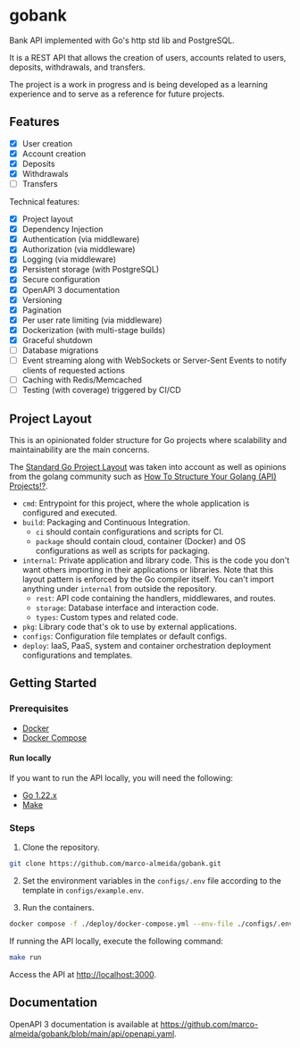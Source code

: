 # gobank

Bank API implemented with Go's http std lib and PostgreSQL.

It is a REST API that allows the creation of users, accounts related to users, deposits, withdrawals, and transfers.

The project is a work in progress and is being developed as a learning experience and to serve as a reference for future projects.

## Features

- [X] User creation
- [x] Account creation
- [x] Deposits
- [x] Withdrawals
- [ ] Transfers

Technical features:

- [x] Project layout
- [x] Dependency Injection
- [x] Authentication (via middleware)
- [x] Authorization (via middleware)
- [x] Logging (via middleware)
- [x] Persistent storage (with PostgreSQL)
- [x] Secure configuration
- [x] OpenAPI 3 documentation
- [x] Versioning
- [x] Pagination
- [x] Per user rate limiting (via middleware)
- [x] Dockerization (with multi-stage builds)
- [x] Graceful shutdown
- [ ] Database migrations
- [ ] Event streaming along with WebSockets or Server-Sent Events to notify clients of requested actions
- [ ] Caching with Redis/Memcached
- [ ] Testing (with coverage) triggered by CI/CD

## Project Layout

This is an opinionated folder structure for Go projects where scalability and maintainability are the main concerns.

The [Standard Go Project Layout](https://github.com/golang-standards/project-layout/tree/master) was taken into account as well as opinions from the golang community such as [How To Structure Your Golang (API) Projects!?](https://www.youtube.com/watch?v=EqniGcAijDI).

- `cmd`: Entrypoint for this project, where the whole application is configured and executed.
- `build`: Packaging and Continuous Integration.
  - `ci` should contain configurations and scripts for CI.
  - `package` should contain cloud, container (Docker) and OS configurations as well as scripts for packaging.
- `internal`: Private application and library code. This is the code you don't want others importing in their applications or libraries. Note that this layout pattern is enforced by the Go compiler itself. You can't import anything under `internal` from outside the repository.
  - `rest`: API code containing the handlers, middlewares, and routes.
  - `storage`: Database interface and interaction code.
  - `types`: Custom types and related code.
- `pkg`: Library code that's ok to use by external applications.
- `configs`: Configuration file templates or default configs.
- `deploy`: IaaS, PaaS, system and container orchestration deployment configurations and templates.

## Getting Started

### Prerequisites

- [Docker](https://docs.docker.com/get-docker/)
- [Docker Compose](https://docs.docker.com/compose/install/)

#### Run locally

If you want to run the API locally, you will need the following:

- [Go 1.22.x](https://golang.org/dl/)
- [Make](https://www.gnu.org/software/make/)

### Steps

1. Clone the repository.

```sh
git clone https://github.com/marco-almeida/gobank.git
```

2. Set the environment variables in the `configs/.env` file according to the template in `configs/example.env`.

3. Run the containers.

```sh
docker compose -f ./deploy/docker-compose.yml --env-file ./configs/.env up # --build if needed for a new image, -d for detached mode
```

If running the API locally, execute the following command:

```sh
make run
```

Access the API at <http://localhost:3000>.

## Documentation

OpenAPI 3 documentation is available at <https://github.com/marco-almeida/gobank/blob/main/api/openapi.yaml>.
